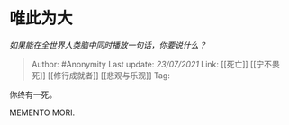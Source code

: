 # 唯此为大
*如果能在全世界人类脑中同时播放一句话，你要说什么？*

> Author: #Anonymity
> Last update: *23/07/2021* 
> Link: [[死亡]] [[宁不畏死]] [[修行成就者]] [[悲观与乐观]] 
> Tag:  



你终有一死。

MEMENTO MORI.



